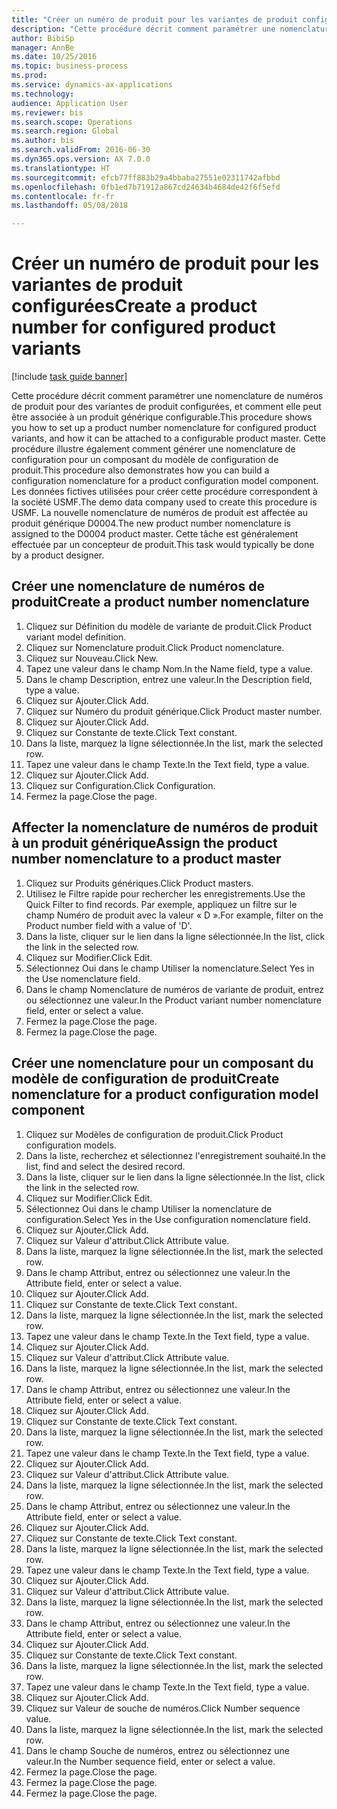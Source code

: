 ```yaml
--- 
title: "Créer un numéro de produit pour les variantes de produit configurées"
description: "Cette procédure décrit comment paramétrer une nomenclature de numéros de produit pour des variantes de produit configurées, et comment elle peut être associée à un produit générique configurable."
author: BibiSp
manager: AnnBe
ms.date: 10/25/2016
ms.topic: business-process
ms.prod: 
ms.service: dynamics-ax-applications
ms.technology: 
audience: Application User
ms.reviewer: bis
ms.search.scope: Operations
ms.search.region: Global
ms.author: bis
ms.search.validFrom: 2016-06-30
ms.dyn365.ops.version: AX 7.0.0
ms.translationtype: HT
ms.sourcegitcommit: efcb77ff883b29a4bbaba27551e02311742afbbd
ms.openlocfilehash: 0fb1ed7b71912a867cd24634b4684de42f6f5efd
ms.contentlocale: fr-fr
ms.lasthandoff: 05/08/2018

---
```

# <a name="create-a-product-number-for-configured-product-variants"></a><span data-ttu-id="d3089-103">Créer un numéro de produit pour les variantes de produit configurées</span><span class="sxs-lookup"><span data-stu-id="d3089-103">Create a product number for configured product variants</span></span>

[!include [task guide banner](../../includes/task-guide-banner.md)]

<span data-ttu-id="d3089-104">Cette procédure décrit comment paramétrer une nomenclature de numéros de produit pour des variantes de produit configurées, et comment elle peut être associée à un produit générique configurable.</span><span class="sxs-lookup"><span data-stu-id="d3089-104">This procedure shows you how to set up a product number nomenclature for configured product variants, and how it can be attached to a configurable product master.</span></span> <span data-ttu-id="d3089-105">Cette procédure illustre également comment générer une nomenclature de configuration pour un composant du modèle de configuration de produit.</span><span class="sxs-lookup"><span data-stu-id="d3089-105">This procedure also demonstrates how you can build a configuration nomenclature for a product configuration model component.</span></span> <span data-ttu-id="d3089-106">Les données fictives utilisées pour créer cette procédure correspondent à la société USMF.</span><span class="sxs-lookup"><span data-stu-id="d3089-106">The demo data company used to create this procedure is USMF.</span></span> <span data-ttu-id="d3089-107">La nouvelle nomenclature de numéros de produit est affectée au produit générique D0004.</span><span class="sxs-lookup"><span data-stu-id="d3089-107">The new product number nomenclature is assigned to the D0004 product master.</span></span> <span data-ttu-id="d3089-108">Cette tâche est généralement effectuée par un concepteur de produit.</span><span class="sxs-lookup"><span data-stu-id="d3089-108">This task would typically be done by a product designer.</span></span>


## <a name="create-a-product-number-nomenclature"></a><span data-ttu-id="d3089-109">Créer une nomenclature de numéros de produit</span><span class="sxs-lookup"><span data-stu-id="d3089-109">Create a product number nomenclature</span></span>
1. <span data-ttu-id="d3089-110">Cliquez sur Définition du modèle de variante de produit.</span><span class="sxs-lookup"><span data-stu-id="d3089-110">Click Product variant model definition.</span></span>
2. <span data-ttu-id="d3089-111">Cliquez sur Nomenclature produit.</span><span class="sxs-lookup"><span data-stu-id="d3089-111">Click Product nomenclature.</span></span>
3. <span data-ttu-id="d3089-112">Cliquez sur Nouveau.</span><span class="sxs-lookup"><span data-stu-id="d3089-112">Click New.</span></span>
4. <span data-ttu-id="d3089-113">Tapez une valeur dans le champ Nom.</span><span class="sxs-lookup"><span data-stu-id="d3089-113">In the Name field, type a value.</span></span>
5. <span data-ttu-id="d3089-114">Dans le champ Description, entrez une valeur.</span><span class="sxs-lookup"><span data-stu-id="d3089-114">In the Description field, type a value.</span></span>
6. <span data-ttu-id="d3089-115">Cliquez sur Ajouter.</span><span class="sxs-lookup"><span data-stu-id="d3089-115">Click Add.</span></span>
7. <span data-ttu-id="d3089-116">Cliquez sur Numéro du produit générique.</span><span class="sxs-lookup"><span data-stu-id="d3089-116">Click Product master number.</span></span>
8. <span data-ttu-id="d3089-117">Cliquez sur Ajouter.</span><span class="sxs-lookup"><span data-stu-id="d3089-117">Click Add.</span></span>
9. <span data-ttu-id="d3089-118">Cliquez sur Constante de texte.</span><span class="sxs-lookup"><span data-stu-id="d3089-118">Click Text constant.</span></span>
10. <span data-ttu-id="d3089-119">Dans la liste, marquez la ligne sélectionnée.</span><span class="sxs-lookup"><span data-stu-id="d3089-119">In the list, mark the selected row.</span></span>
11. <span data-ttu-id="d3089-120">Tapez une valeur dans le champ Texte.</span><span class="sxs-lookup"><span data-stu-id="d3089-120">In the Text field, type a value.</span></span>
12. <span data-ttu-id="d3089-121">Cliquez sur Ajouter.</span><span class="sxs-lookup"><span data-stu-id="d3089-121">Click Add.</span></span>
13. <span data-ttu-id="d3089-122">Cliquez sur Configuration.</span><span class="sxs-lookup"><span data-stu-id="d3089-122">Click Configuration.</span></span>
14. <span data-ttu-id="d3089-123">Fermez la page.</span><span class="sxs-lookup"><span data-stu-id="d3089-123">Close the page.</span></span>

## <a name="assign-the-product-number-nomenclature-to-a-product-master"></a><span data-ttu-id="d3089-124">Affecter la nomenclature de numéros de produit à un produit générique</span><span class="sxs-lookup"><span data-stu-id="d3089-124">Assign the product number nomenclature to a product master</span></span>
1. <span data-ttu-id="d3089-125">Cliquez sur Produits génériques.</span><span class="sxs-lookup"><span data-stu-id="d3089-125">Click Product masters.</span></span>
2. <span data-ttu-id="d3089-126">Utilisez le Filtre rapide pour rechercher les enregistrements.</span><span class="sxs-lookup"><span data-stu-id="d3089-126">Use the Quick Filter to find records.</span></span> <span data-ttu-id="d3089-127">Par exemple, appliquez un filtre sur le champ Numéro de produit avec la valeur « D ».</span><span class="sxs-lookup"><span data-stu-id="d3089-127">For example, filter on the Product number field with a value of 'D'.</span></span>
3. <span data-ttu-id="d3089-128">Dans la liste, cliquer sur le lien dans la ligne sélectionnée.</span><span class="sxs-lookup"><span data-stu-id="d3089-128">In the list, click the link in the selected row.</span></span>
4. <span data-ttu-id="d3089-129">Cliquez sur Modifier.</span><span class="sxs-lookup"><span data-stu-id="d3089-129">Click Edit.</span></span>
5. <span data-ttu-id="d3089-130">Sélectionnez Oui dans le champ Utiliser la nomenclature.</span><span class="sxs-lookup"><span data-stu-id="d3089-130">Select Yes in the Use nomenclature field.</span></span>
6. <span data-ttu-id="d3089-131">Dans le champ Nomenclature de numéros de variante de produit, entrez ou sélectionnez une valeur.</span><span class="sxs-lookup"><span data-stu-id="d3089-131">In the Product variant number nomenclature field, enter or select a value.</span></span>
7. <span data-ttu-id="d3089-132">Fermez la page.</span><span class="sxs-lookup"><span data-stu-id="d3089-132">Close the page.</span></span>
8. <span data-ttu-id="d3089-133">Fermez la page.</span><span class="sxs-lookup"><span data-stu-id="d3089-133">Close the page.</span></span>

## <a name="create-nomenclature-for-a-product-configuration-model-component"></a><span data-ttu-id="d3089-134">Créer une nomenclature pour un composant du modèle de configuration de produit</span><span class="sxs-lookup"><span data-stu-id="d3089-134">Create nomenclature for a product configuration model component</span></span>
1. <span data-ttu-id="d3089-135">Cliquez sur Modèles de configuration de produit.</span><span class="sxs-lookup"><span data-stu-id="d3089-135">Click Product configuration models.</span></span>
2. <span data-ttu-id="d3089-136">Dans la liste, recherchez et sélectionnez l'enregistrement souhaité.</span><span class="sxs-lookup"><span data-stu-id="d3089-136">In the list, find and select the desired record.</span></span>
3. <span data-ttu-id="d3089-137">Dans la liste, cliquer sur le lien dans la ligne sélectionnée.</span><span class="sxs-lookup"><span data-stu-id="d3089-137">In the list, click the link in the selected row.</span></span>
4. <span data-ttu-id="d3089-138">Cliquez sur Modifier.</span><span class="sxs-lookup"><span data-stu-id="d3089-138">Click Edit.</span></span>
5. <span data-ttu-id="d3089-139">Sélectionnez Oui dans le champ Utiliser la nomenclature de configuration.</span><span class="sxs-lookup"><span data-stu-id="d3089-139">Select Yes in the Use configuration nomenclature field.</span></span>
6. <span data-ttu-id="d3089-140">Cliquez sur Ajouter.</span><span class="sxs-lookup"><span data-stu-id="d3089-140">Click Add.</span></span>
7. <span data-ttu-id="d3089-141">Cliquez sur Valeur d'attribut.</span><span class="sxs-lookup"><span data-stu-id="d3089-141">Click Attribute value.</span></span>
8. <span data-ttu-id="d3089-142">Dans la liste, marquez la ligne sélectionnée.</span><span class="sxs-lookup"><span data-stu-id="d3089-142">In the list, mark the selected row.</span></span>
9. <span data-ttu-id="d3089-143">Dans le champ Attribut, entrez ou sélectionnez une valeur.</span><span class="sxs-lookup"><span data-stu-id="d3089-143">In the Attribute field, enter or select a value.</span></span>
10. <span data-ttu-id="d3089-144">Cliquez sur Ajouter.</span><span class="sxs-lookup"><span data-stu-id="d3089-144">Click Add.</span></span>
11. <span data-ttu-id="d3089-145">Cliquez sur Constante de texte.</span><span class="sxs-lookup"><span data-stu-id="d3089-145">Click Text constant.</span></span>
12. <span data-ttu-id="d3089-146">Dans la liste, marquez la ligne sélectionnée.</span><span class="sxs-lookup"><span data-stu-id="d3089-146">In the list, mark the selected row.</span></span>
13. <span data-ttu-id="d3089-147">Tapez une valeur dans le champ Texte.</span><span class="sxs-lookup"><span data-stu-id="d3089-147">In the Text field, type a value.</span></span>
14. <span data-ttu-id="d3089-148">Cliquez sur Ajouter.</span><span class="sxs-lookup"><span data-stu-id="d3089-148">Click Add.</span></span>
15. <span data-ttu-id="d3089-149">Cliquez sur Valeur d'attribut.</span><span class="sxs-lookup"><span data-stu-id="d3089-149">Click Attribute value.</span></span>
16. <span data-ttu-id="d3089-150">Dans la liste, marquez la ligne sélectionnée.</span><span class="sxs-lookup"><span data-stu-id="d3089-150">In the list, mark the selected row.</span></span>
17. <span data-ttu-id="d3089-151">Dans le champ Attribut, entrez ou sélectionnez une valeur.</span><span class="sxs-lookup"><span data-stu-id="d3089-151">In the Attribute field, enter or select a value.</span></span>
18. <span data-ttu-id="d3089-152">Cliquez sur Ajouter.</span><span class="sxs-lookup"><span data-stu-id="d3089-152">Click Add.</span></span>
19. <span data-ttu-id="d3089-153">Cliquez sur Constante de texte.</span><span class="sxs-lookup"><span data-stu-id="d3089-153">Click Text constant.</span></span>
20. <span data-ttu-id="d3089-154">Dans la liste, marquez la ligne sélectionnée.</span><span class="sxs-lookup"><span data-stu-id="d3089-154">In the list, mark the selected row.</span></span>
21. <span data-ttu-id="d3089-155">Tapez une valeur dans le champ Texte.</span><span class="sxs-lookup"><span data-stu-id="d3089-155">In the Text field, type a value.</span></span>
22. <span data-ttu-id="d3089-156">Cliquez sur Ajouter.</span><span class="sxs-lookup"><span data-stu-id="d3089-156">Click Add.</span></span>
23. <span data-ttu-id="d3089-157">Cliquez sur Valeur d'attribut.</span><span class="sxs-lookup"><span data-stu-id="d3089-157">Click Attribute value.</span></span>
24. <span data-ttu-id="d3089-158">Dans la liste, marquez la ligne sélectionnée.</span><span class="sxs-lookup"><span data-stu-id="d3089-158">In the list, mark the selected row.</span></span>
25. <span data-ttu-id="d3089-159">Dans le champ Attribut, entrez ou sélectionnez une valeur.</span><span class="sxs-lookup"><span data-stu-id="d3089-159">In the Attribute field, enter or select a value.</span></span>
26. <span data-ttu-id="d3089-160">Cliquez sur Ajouter.</span><span class="sxs-lookup"><span data-stu-id="d3089-160">Click Add.</span></span>
27. <span data-ttu-id="d3089-161">Cliquez sur Constante de texte.</span><span class="sxs-lookup"><span data-stu-id="d3089-161">Click Text constant.</span></span>
28. <span data-ttu-id="d3089-162">Dans la liste, marquez la ligne sélectionnée.</span><span class="sxs-lookup"><span data-stu-id="d3089-162">In the list, mark the selected row.</span></span>
29. <span data-ttu-id="d3089-163">Tapez une valeur dans le champ Texte.</span><span class="sxs-lookup"><span data-stu-id="d3089-163">In the Text field, type a value.</span></span>
30. <span data-ttu-id="d3089-164">Cliquez sur Ajouter.</span><span class="sxs-lookup"><span data-stu-id="d3089-164">Click Add.</span></span>
31. <span data-ttu-id="d3089-165">Cliquez sur Valeur d'attribut.</span><span class="sxs-lookup"><span data-stu-id="d3089-165">Click Attribute value.</span></span>
32. <span data-ttu-id="d3089-166">Dans la liste, marquez la ligne sélectionnée.</span><span class="sxs-lookup"><span data-stu-id="d3089-166">In the list, mark the selected row.</span></span>
33. <span data-ttu-id="d3089-167">Dans le champ Attribut, entrez ou sélectionnez une valeur.</span><span class="sxs-lookup"><span data-stu-id="d3089-167">In the Attribute field, enter or select a value.</span></span>
34. <span data-ttu-id="d3089-168">Cliquez sur Ajouter.</span><span class="sxs-lookup"><span data-stu-id="d3089-168">Click Add.</span></span>
35. <span data-ttu-id="d3089-169">Cliquez sur Constante de texte.</span><span class="sxs-lookup"><span data-stu-id="d3089-169">Click Text constant.</span></span>
36. <span data-ttu-id="d3089-170">Dans la liste, marquez la ligne sélectionnée.</span><span class="sxs-lookup"><span data-stu-id="d3089-170">In the list, mark the selected row.</span></span>
37. <span data-ttu-id="d3089-171">Tapez une valeur dans le champ Texte.</span><span class="sxs-lookup"><span data-stu-id="d3089-171">In the Text field, type a value.</span></span>
38. <span data-ttu-id="d3089-172">Cliquez sur Ajouter.</span><span class="sxs-lookup"><span data-stu-id="d3089-172">Click Add.</span></span>
39. <span data-ttu-id="d3089-173">Cliquez sur Valeur de souche de numéros.</span><span class="sxs-lookup"><span data-stu-id="d3089-173">Click Number sequence value.</span></span>
40. <span data-ttu-id="d3089-174">Dans la liste, marquez la ligne sélectionnée.</span><span class="sxs-lookup"><span data-stu-id="d3089-174">In the list, mark the selected row.</span></span>
41. <span data-ttu-id="d3089-175">Dans le champ Souche de numéros, entrez ou sélectionnez une valeur.</span><span class="sxs-lookup"><span data-stu-id="d3089-175">In the Number sequence field, enter or select a value.</span></span>
42. <span data-ttu-id="d3089-176">Fermez la page.</span><span class="sxs-lookup"><span data-stu-id="d3089-176">Close the page.</span></span>
43. <span data-ttu-id="d3089-177">Fermez la page.</span><span class="sxs-lookup"><span data-stu-id="d3089-177">Close the page.</span></span>
44. <span data-ttu-id="d3089-178">Fermez la page.</span><span class="sxs-lookup"><span data-stu-id="d3089-178">Close the page.</span></span>


